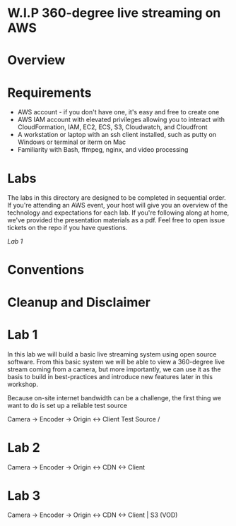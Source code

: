 # W.I.P 360-degree live streaming on AWS

# Overview




# Requirements

* AWS account - if you don't have one, it's easy and free to create one
* AWS IAM account with elevated privileges allowing you to interact with CloudFormation, IAM, EC2, ECS, S3, Cloudwatch, and Cloudfront
* A workstation or laptop with an ssh client installed, such as putty on Windows or terminal or iterm on Mac
* Familiarity with Bash, ffmpeg, nginx, and video processing

# Labs

The labs in this directory are designed to be completed in sequential order. If you're attending an AWS event, your host will give you an overview of the technology and expectations for each lab. If you're following along at home, we've provided the presentation materials as a pdf. Feel free to open issue tickets on the repo if you have questions.

_Lab 1_

# Conventions

# Cleanup and Disclaimer

# Lab 1

In this lab we will build a basic live streaming system using open source software. From this basic system we will be able to view a 360-degree live stream coming from a camera, but more importantly, we can use it as the basis to build in best-practices and introduce new features later in this workshop.

Because on-site internet bandwidth can be a challenge, the first thing we want to do is set up a reliable test source

Camera -> Encoder -> Origin <-> Client
Test Source /


# Lab 2

Camera -> Encoder -> Origin <-> CDN <-> Client


# Lab 3

Camera -> Encoder -> Origin <-> CDN <-> Client
             |
            S3 (VOD)